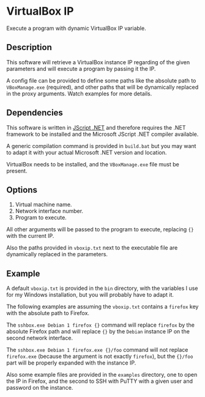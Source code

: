 VirtualBox IP
=============

Execute a program with dynamic VirtualBox IP variable.

Description
-----------

This software will retrieve a VirtualBox instance IP regarding of the given
parameters and will execute a program by passing it the IP.

A config file can be provided to define some paths like the absolute path
to `VBoxManage.exe` (required), and other paths that will be dynamically
replaced in the proxy arguments. Watch examples for more details.

Dependencies
------------

This software is written in [JScript .NET](http://en.wikipedia.org/wiki/JScript_.NET)
and therefore requires the .NET framework to be installed and the Microsoft
JScript .NET compiler available.

A generic compilation command is provided in `build.bat` but you may want to
adapt it with your actual Microsoft .NET version and location.

VirtualBox needs to be installed, and the `VBoxManage.exe` file must
be present.

Options
-------

1. Virtual machine name.
1. Network interface number.
1. Program to execute.

All other arguments will be passed to the program to execute, replacing `{}`
with the current IP.

Also the paths provided in `vboxip.txt` next to the executable file are
dynamically replaced in the parameters.

Example
-------

A default `vboxip.txt` is provided in the `bin` directory, with the variables
I use for my Windows installation, but you will probably have to adapt it.

The following examples are assuming the `vboxip.txt` contains a `firefox` key
with the absolute path to Firefox.

The `sshbox.exe Debian 1 firefox {}` command will replace `firefox` by the
absolute Firefox path and will replace `{}` by the `Debian` instance IP on the
second network interface.

The `sshbox.exe Debian 1 firefox.exe {}/foo` command will not replace
`firefox.exe` (because the argument is not exactly `firefox`), but the `{}/foo`
part will be properly expanded with the instance IP.

Also some example files are provided in the `examples` directory, one to open
the IP in Firefox, and the second to SSH with PuTTY with a given user and
password on the instance.
